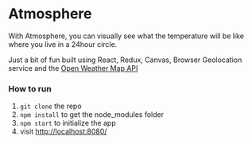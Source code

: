 # Atmosphere

With Atmosphere, you can visually see what the temperature will be like where you live in a 24hour circle.

Just a bit of fun built using React, Redux, Canvas, Browser Geolocation service and the [Open Weather Map API](https://openweathermap.org/api)

### How to run

1. `git clone` the repo
2. `npm install` to get the node_modules folder
3. `npm start` to initialize the app
4. visit [http://localhost:8080/](http://localhost:8080/)